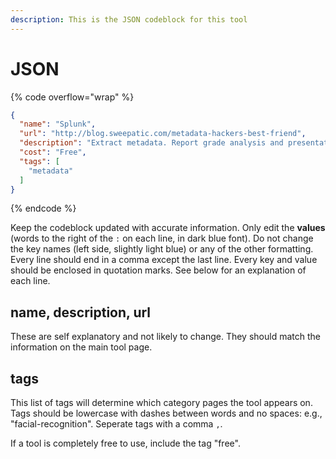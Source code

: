 ```yaml
---
description: This is the JSON codeblock for this tool
---
```


# JSON

{% code overflow="wrap" %}
```json
{
  "name": "Splunk",
  "url": "http://blog.sweepatic.com/metadata-hackers-best-friend",
  "description": "Extract metadata. Report grade analysis and presentation. Not simple to setup and deploy.",
  "cost": "Free",
  "tags": [
    "metadata"
  ]
}
```
{% endcode %}

Keep the codeblock updated with accurate information. Only edit the **values** (words to the right of the `:` on each line, in dark blue font). Do not change the key names (left side, slightly light blue) or any of the other formatting. Every line should end in a comma except the last line. Every key and value should be enclosed in quotation marks. See below for an explanation of each line.&#x20;

## name, description, url

These are self explanatory and not likely to change. They should match the information on the main tool page.

## tags

This list of tags will determine which category pages the tool appears on. Tags should be lowercase with dashes between words and no spaces: e.g., "facial-recognition". Seperate tags with a comma `,`.

If a tool is completely free to use, include the tag "free".

